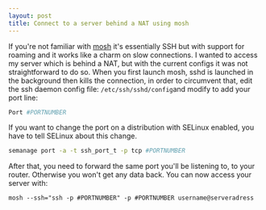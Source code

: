 ```yaml
---
layout: post
title: Connect to a server behind a NAT using mosh
---
```


If you're not familiar with [mosh](https://mosh.org/) it's essentially SSH but
with support for roaming and it works like a charm on slow connections. I
wanted to access my server which is behind a NAT, but with the current configs
it was not straightforward to do so. When you first launch mosh, sshd is launched
in the background then kills the connection, in order to circumvent that, edit the ssh
daemon config file: `/etc/ssh/sshd/config`and modify to add your port line:

```sh
Port #PORTNUMBER
```

If you want to change the port on a distribution with SELinux enabled, you have to tell SELinux
about this change.

```sh
semanage port -a -t ssh_port_t -p tcp #PORTNUMBER
```

After that, you need to forward the same port you'll be listening to, to your router.
Otherwise you won't get any data back. You can now access your server with:

```
mosh --ssh="ssh -p #PORTNUMBER" -p #PORTNUMBER username@serveradress
```
